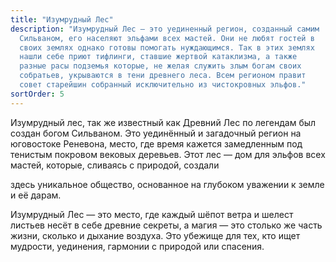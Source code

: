 ```yaml
---
title: "Изумрудный Лес"
description: "Изумрудный Лес — это уединенный регион, созданный самим
  Сильваном, его населяют эльфами всех мастей. Они не любят гостей в
  своих землях однако готовы помогать нуждающимся. Так в этих землях
  нашли себе приют тифлинги, ставшие жертвой катаклизма, а также
  разные расы подземья которые, не желая служить злым богам своих
  собратьев, укрываются в тени древнего леса. Всем регионом правит
  совет старейшин собранный исключительно из чистокровных эльфов."
sortOrder: 5
---
```


Изумрудный лес, так же
известный как Древний Лес по
легендам был создан богом
Сильваном. Это уединённый и
загадочный регион на юговостоке Реневона, место, где
время кажется замедленным под
тенистым покровом вековых
деревьев. Этот лес — дом для
эльфов всех мастей, которые,
сливаясь с природой, создали

здесь уникальное общество,
основанное на глубоком
уважении к земле и её дарам.

Изумрудный Лес — это место, где
каждый шёпот ветра и шелест
листьев несёт в себе древние
секреты, а магия — это столько же
часть жизни, сколько и дыхание
воздуха. Это убежище для тех, кто
ищет мудрости, уединения,
гармонии с природой или
спасения.
